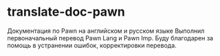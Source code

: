 # translate-doc-pawn
Документация по Pawn на английском и русском языке
Выполнил  первоначальный  перевод  Pawn Lang и Pawn Imp.
Буду благодарен за помощь в  устранении ошибок, корректировки перевода.
